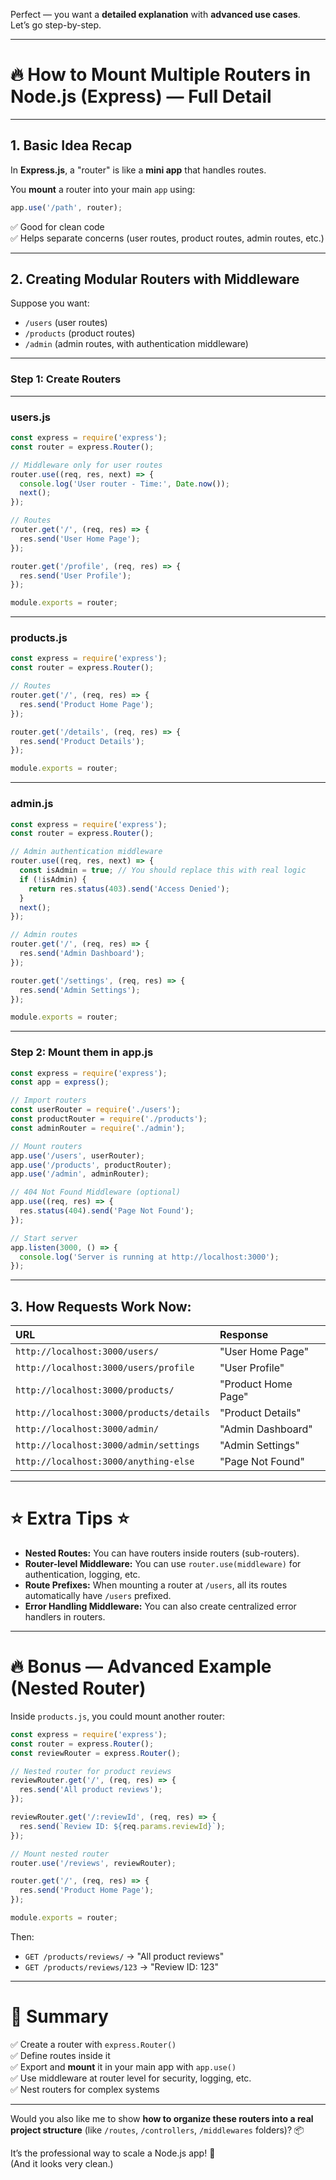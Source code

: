 Perfect — you want a **detailed explanation** with **advanced use cases**.  
Let’s go step-by-step.

---

# 🔥 How to Mount Multiple Routers in Node.js (Express) — Full Detail

---

## 1. **Basic Idea Recap**  
In **Express.js**, a "router" is like a **mini app** that handles routes.

You **mount** a router into your main `app` using:
```javascript
app.use('/path', router);
```

✅ Good for clean code  
✅ Helps separate concerns (user routes, product routes, admin routes, etc.)

---

## 2. **Creating Modular Routers with Middleware**

Suppose you want:

- `/users` (user routes)
- `/products` (product routes)
- `/admin` (admin routes, with authentication middleware)

---

### Step 1: Create Routers

---

### **users.js**
```javascript
const express = require('express');
const router = express.Router();

// Middleware only for user routes
router.use((req, res, next) => {
  console.log('User router - Time:', Date.now());
  next();
});

// Routes
router.get('/', (req, res) => {
  res.send('User Home Page');
});

router.get('/profile', (req, res) => {
  res.send('User Profile');
});

module.exports = router;
```

---

### **products.js**
```javascript
const express = require('express');
const router = express.Router();

// Routes
router.get('/', (req, res) => {
  res.send('Product Home Page');
});

router.get('/details', (req, res) => {
  res.send('Product Details');
});

module.exports = router;
```

---

### **admin.js**
```javascript
const express = require('express');
const router = express.Router();

// Admin authentication middleware
router.use((req, res, next) => {
  const isAdmin = true; // You should replace this with real logic
  if (!isAdmin) {
    return res.status(403).send('Access Denied');
  }
  next();
});

// Admin routes
router.get('/', (req, res) => {
  res.send('Admin Dashboard');
});

router.get('/settings', (req, res) => {
  res.send('Admin Settings');
});

module.exports = router;
```

---

### Step 2: Mount them in **app.js**

```javascript
const express = require('express');
const app = express();

// Import routers
const userRouter = require('./users');
const productRouter = require('./products');
const adminRouter = require('./admin');

// Mount routers
app.use('/users', userRouter);
app.use('/products', productRouter);
app.use('/admin', adminRouter);

// 404 Not Found Middleware (optional)
app.use((req, res) => {
  res.status(404).send('Page Not Found');
});

// Start server
app.listen(3000, () => {
  console.log('Server is running at http://localhost:3000');
});
```

---

## 3. **How Requests Work Now:**

| URL | Response |
| :--- | :--- |
| `http://localhost:3000/users/` | "User Home Page" |
| `http://localhost:3000/users/profile` | "User Profile" |
| `http://localhost:3000/products/` | "Product Home Page" |
| `http://localhost:3000/products/details` | "Product Details" |
| `http://localhost:3000/admin/` | "Admin Dashboard" |
| `http://localhost:3000/admin/settings` | "Admin Settings" |
| `http://localhost:3000/anything-else` | "Page Not Found" |

---

# ⭐ Extra Tips ⭐

- **Nested Routes:** You can have routers inside routers (sub-routers).
- **Router-level Middleware:** You can use `router.use(middleware)` for authentication, logging, etc.
- **Route Prefixes:** When mounting a router at `/users`, all its routes automatically have `/users` prefixed.
- **Error Handling Middleware:** You can also create centralized error handlers in routers.

---

# 🔥 Bonus — Advanced Example (Nested Router)

Inside `products.js`, you could mount another router:

```javascript
const express = require('express');
const router = express.Router();
const reviewRouter = express.Router();

// Nested router for product reviews
reviewRouter.get('/', (req, res) => {
  res.send('All product reviews');
});

reviewRouter.get('/:reviewId', (req, res) => {
  res.send(`Review ID: ${req.params.reviewId}`);
});

// Mount nested router
router.use('/reviews', reviewRouter);

router.get('/', (req, res) => {
  res.send('Product Home Page');
});

module.exports = router;
```

Then:
- `GET /products/reviews/` → "All product reviews"
- `GET /products/reviews/123` → "Review ID: 123"

---

# 🏁 Summary

✅ Create a router with `express.Router()`  
✅ Define routes inside it  
✅ Export and **mount** it in your main app with `app.use()`  
✅ Use middleware at router level for security, logging, etc.  
✅ Nest routers for complex systems

---

Would you also like me to show **how to organize these routers into a real project structure** (like `/routes`, `/controllers`, `/middlewares` folders)? 📦

It’s the professional way to scale a Node.js app! 🚀  
(And it looks very clean.)